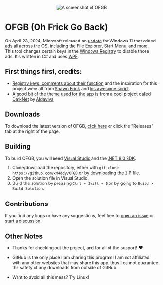 <p align="center">
    <img src="https://i.ibb.co/Mnsxwtc/ofgbv03.png" alt="A screenshot of OFGB"/>
</p>

# OFGB (Oh Frick Go Back)
On April 23, 2024, Microsoft released an [update](https://support.microsoft.com/en-us/topic/april-23-2024-kb5036980-os-builds-22621-3527-and-22631-3527-preview-5a0d6c49-e42e-4eb4-8541-33a7139281ed) for Windows 11 that added ads all across the OS, including the File Explorer, Start Menu, and more. This tool changes certain keys in the [Windows Registry](https://en.wikipedia.org/wiki/Windows_Registry) to disable those ads. It's written in C# and uses [WPF](https://en.wikipedia.org/wiki/Windows_Presentation_Foundation).

## First things first, credits:
- [Registry keys, comments about their function](https://github.com/xM4ddy/OFGB/blob/92756276178137bb78d7c563733dde0d24f13aff/MainWindow.xaml.cs#L33) and the inspiration for this project were all from [Shawn Brink](https://www.elevenforum.com/members/brink.2/) and [his awesome script](https://www.elevenforum.com/t/disable-ads-in-windows-11.8004/).
- [A good bit of the theme used for the app](https://github.com/xM4ddy/OFGB/blob/main/dark.xaml) is from a cool project called [DarkNet](https://github.com/Aldaviva/DarkNet) by [Aldaviva](https://github.com/Aldaviva).

## Downloads
To download the latest version of OFGB, [click here](https://github.com/xM4ddy/OFGB/releases/latest) or click the "Releases" tab at the right of the page.

## Building
To build OFGB, you will need [Visual Studio](https://visualstudio.microsoft.com/) and the [.NET 8.0 SDK](https://dotnet.microsoft.com/download/dotnet/6.0).

1. Clone/download the repository, either with `git clone https://github.com/xM4ddy/OFGB` or by downloading the ZIP file.
2. Open the solution file in Visual Studio.
3. Build the solution by pressing `Ctrl + Shift + B` or by going to `Build > Build Solution`.

## Contributions
If you find any bugs or have any suggestions, feel free to [open an issue](https://github.com/xM4ddy/OFGB/issues) or [start a discussion](https://github.com/xM4ddy/OFGB/discussions).

## Other Notes
- Thanks for checking out the project, and for all of the support! ❤️

- GitHub is the only place I am sharing this program! I am not affiliated with any other websites that may share this app, thus I cannot guarantee the safety of any downloads from outside of GitHub.

- Want to avoid all this mess? Try Linux!